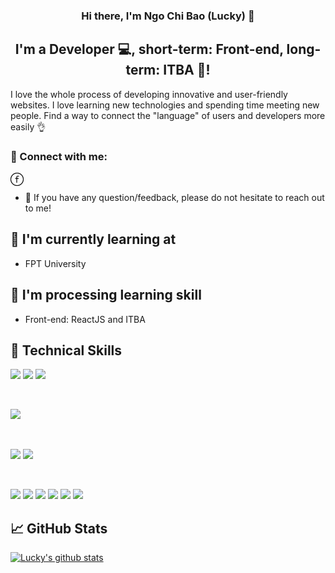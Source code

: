 <h3 align="center">
Hi there, I'm Ngo Chi Bao (Lucky)</a> 👋
</h3>

<h2 align="center">
I'm a Developer 💻, short-term: Front-end, long-term: ITBA 💪!
</h2> 

I love the whole process of developing innovative and user-friendly websites. I love learning new technologies and spending time meeting new people. Find a way to connect the "language" of users and developers more easily 👌

### 🤝 Connect with me:

<a href="https://www.facebook.com/chibao.ngo.7161/"><img align="left" src="https://github.com/baolucky1901/baolucky1901/blob/main/images/Facebook.svg" alt="baolucky | Facebook" width="21px"/></a>
</br>
- 💬 If you have any question/feedback, please do not hesitate to reach out to me!

## 🏫 I'm currently learning at

- FPT University

## 🌱 I'm processing learning skill

- Front-end: ReactJS and ITBA 

## 💼 Technical Skills

![](https://img.shields.io/badge/Code-Java-informational?style=flat&logo=Java&color=ED8B00)
![](https://img.shields.io/badge/Code-JavaScript-informational?style=flat&logo=JavaScript&color=F7DF1E)
![](https://img.shields.io/badge/Code-HTML5-informational?style=flat&logo=HTML5&color=E34F26)

</br>

![](https://img.shields.io/badge/Database-MicrosoftSQLServer-informational?style=flat&logo=MicrosoftSQLServer&color=CC2927)

</br>

![](https://img.shields.io/badge/Style-Bootstrap-informational?style=flat&logo=Bootstrap&color=7952B3)
![](https://img.shields.io/badge/Style-CSS3-informational?style=flat&logo=CSS3&color=1572B6)

</br>

![](https://img.shields.io/badge/Tools-Maven-informational?style=flat&logo=Maven&color=C71A36)
![](https://img.shields.io/badge/Tools-Figma-informational?style=flat&logo=Figma&color=F24E1E)
![](https://img.shields.io/badge/Tools-Postman-informational?style=flat&logo=Postman&color=FF6C37)
![](https://img.shields.io/badge/Tools-Jira-informational?style=flat&logo=Jira&color=0A0FFF)
![](https://img.shields.io/badge/Tools-Trello-informational?style=flat&logo=Trello&color=026AA7)
![](https://img.shields.io/badge/Tools-GitHub-informational?style=flat&logo=GitHub&color=181717)

## 📈 GitHub Stats 

[![Lucky's github stats](https://github-readme-stats.vercel.app/api?username=baolucky1901)](https://github.com/baolucky1901)









